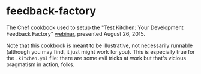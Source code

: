 # feedback-factory

The Chef cookbook used to setup the "Test Kitchen: Your Development Feedback Factory" [webinar](https://www.chef.io/webinars/), presented August 26, 2015.

Note that this cookbook is meant to be illustrative, not necessarily runnable (although you may find, it just might work for you). This is especially true for the `.kitchen.yml` file: there are some evil tricks at work but that's vicious pragmatism in action, folks.
